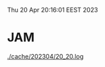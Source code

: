 Thu 20 Apr 20:16:01 EEST 2023
# JAM
<a href='./cache/202304/20_20.log'>./cache/202304/20_20.log</a>
